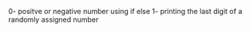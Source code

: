 0- positve or negative number using if else
1- printing the last digit of a randomly assigned number
